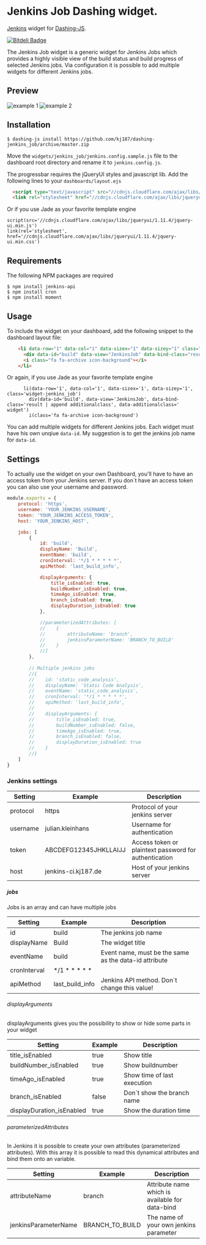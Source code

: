 # Jenkins Job Dashing widget.

[Jenkins](https://jenkins-ci.org/) widget for [Dashing-JS](http://fabiocaseri.github.io/dashing-js).

[![Bitdeli Badge](https://d2weczhvl823v0.cloudfront.net/kj187/dashing-jenkins_job/trend.png)](https://bitdeli.com/free "Bitdeli Badge")

The Jenkins Job widget is a generic widget for Jenkins Jobs which provides a highly visible view of the build status and build progress of selected Jenkins jobs. Via configuration it is possible to add multiple widgets for different Jenkins jobs.

## Preview
![example 1](http://res.cloudinary.com/kj187/image/upload/v1450096022/example_01_wq47h5.png)
![example 2](http://res.cloudinary.com/kj187/image/upload/v1450095915/example_02_gudarm.png) 
## Installation

```shell
$ dashing-js install https://github.com/kj187/dashing-jenkins_job/archive/master.zip
```
Move the `widgets/jenkins_job/jenkins.config.sample.js` file to the dashboard root directory and rename it to `jenkins.config.js`. 

The progressbar requires the jQueryUI styles and javascript lib. Add the following lines to your `dashboards/layout.ejs`

```html
  <script type="text/javascript" src="//cdnjs.cloudflare.com/ajax/libs/jqueryui/1.11.4/jquery-ui.min.js"></script>
  <link rel="stylesheet" href="//cdnjs.cloudflare.com/ajax/libs/jqueryui/1.11.4/jquery-ui.min.css">
```

Or if you use Jade as your favorite template engine
```jade
script(src='//cdnjs.cloudflare.com/ajax/libs/jqueryui/1.11.4/jquery-ui.min.js')
link(rel='stylesheet', href='//cdnjs.cloudflare.com/ajax/libs/jqueryui/1.11.4/jquery-ui.min.css')
```

## Requirements
The following NPM packages are required
```shell
$ npm install jenkins-api
$ npm install cron
$ npm install moment
```

## Usage
To include the widget on your dashboard, add the following snippet to the dashboard layout file:

```html
    <li data-row="1" data-col="1" data-sizex="1" data-sizey="1" class="widget-jenkins_job">
      <div data-id="build" data-view="JenkinsJob" data-bind-class="result | append additionalclass" data-additionalclass=" widget"></div>
      <i class="fa fa-archive icon-background"></i>
    </li>
```
Or again, if you use Jade as your favorite template engine 
```jade
      li(data-row='1', data-col='1', data-sizex='1', data-sizey='1', class='widget-jenkins_job')
        div(data-id='build', data-view='JenkinsJob', data-bind-class='result | append additionalclass', data-additionalclass=' widget')
        i(class='fa fa-archive icon-background')
```

You can add multiple widgets for different Jenkins jobs. Each widget must have his own unqiue `data-id`. My suggestion is to get the jenkins job name for `data-id`. 

## Settings

To actually use the widget on your own Dashboard, you'll have to have an access token from your Jenkins server. If you don`t have an access token you can also use your username and password. 

```javascript
module.exports = {
    protocol: 'https',
    username: 'YOUR_JENKINS_USERNAME',
    token: 'YOUR_JENKINS_ACCESS_TOKEN',
    host: 'YOUR_JENKINS_HOST',

    jobs: [
        {
            id: 'build',
            displayName: 'Build',
            eventName: 'build',
            cronInterval: '*/1 * * * * *',
            apiMethod: 'last_build_info',

            displayArguments: {
                title_isEnabled: true,
                buildNumber_isEnabled: true,
                timeAgo_isEnabled: true,
                branch_isEnabled: true,
                displayDuration_isEnabled: true
            },

            //parameterizedAttributes: [
            //    {
            //        attributeName: 'branch',
            //        jenkinsParameterName: 'BRANCH_TO_BUILD'
            //    }
            //]
        },
        
        // Multiple jenkins jobs
        //{
        //    id: 'static_code_analysis',
        //    displayName: 'Static Code Analysis',
        //    eventName: 'static_code_analysis',
        //    cronInterval: '*/1 * * * * *',
        //    apiMethod: 'last_build_info',
        //
        //    displayArguments: {
        //        title_isEnabled: true,
        //        buildNumber_isEnabled: false,
        //        timeAgo_isEnabled: true,
        //        branch_isEnabled: false,
        //        displayDuration_isEnabled: true
        //    }
        //}
    ]
}
```
### Jenkins settings
| Setting       | Example           | Description |
| ------------- |-------------| -----|
| protocol      | https   | Protocol of your jenkins server |
| username      | julian.kleinhans   | Username for authentication |
| token         | ABCDEFG12345JHKLLAIJJ   | Access token or plaintext password for authentication |
| host      | jenkins-ci.kj187.de   | Host of your jenkins server |

##### jobs
Jobs is an array and can have multiple jobs

| Setting       | Example           | Description |
| ------------- |-------------| -----|
| id      | build   | The jenkins job name |
| displayName      | Build    | The widget title  |
| eventName      | build   | Event name, must be the same as the data-id attribute |
| cronInterval      | */1 * * * * *   |  |
| apiMethod      | last_build_info   | Jenkins API method. Don`t change this value! |

###### displayArguments
displayArguments gives you the possibility to show or hide some parts in your widget

| Setting       | Example           | Description |
| ------------- |-------------| -----|
| title_isEnabled      | true   | Show title |
| buildNumber_isEnabled      | true   | Show buildnumber |
| timeAgo_isEnabled      | true   | Show time of last execution  |
| branch_isEnabled      | false   | Don`t show the branch name  |
| displayDuration_isEnabled      | true   | Show the duration time  |

###### parameterizedAttributes
In Jenkins it is possible to create your own attributes (parameterized attributes). With this array it is possible to read this dynamical attributes and bind them onto an variable. 

| Setting       | Example           | Description |
| ------------- |-------------| -----|
| attributeName      | branch   | Attribute name which is available for data-bind |
| jenkinsParameterName      | BRANCH_TO_BUILD   | The name of your own jenkins parameter |
